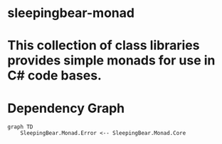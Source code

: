 # sleepingbear-monad

# This collection of class libraries provides simple monads for use in C# code bases.

# Dependency Graph

```mermaid
graph TD
    SleepingBear.Monad.Error <-- SleepingBear.Monad.Core    
```